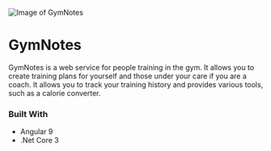 ![Image of GymNotes](https://i.imgur.com/HlelPZn.png)

# GymNotes

GymNotes is a web service for people training in the gym. It allows you to create training plans for yourself and those under your care if you are a coach. It allows you to track your training history and provides various tools, such as a calorie converter.

### Built With
* Angular 9
* .Net Core 3


